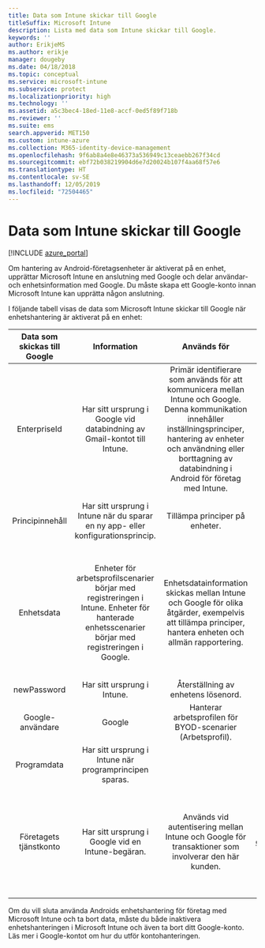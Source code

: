 ```yaml
---
title: Data som Intune skickar till Google
titleSuffix: Microsoft Intune
description: Lista med data som Intune skickar till Google.
keywords: ''
author: ErikjeMS
ms.author: erikje
manager: dougeby
ms.date: 04/18/2018
ms.topic: conceptual
ms.service: microsoft-intune
ms.subservice: protect
ms.localizationpriority: high
ms.technology: ''
ms.assetid: a5c3bec4-18ed-11e8-accf-0ed5f89f718b
ms.reviewer: ''
ms.suite: ems
search.appverid: MET150
ms.custom: intune-azure
ms.collection: M365-identity-device-management
ms.openlocfilehash: 9f6ab8a4e8e46373a536949c13ceaebb267f34cd
ms.sourcegitcommit: ebf72b038219904d6e7d20024b107f4aa68f57e6
ms.translationtype: HT
ms.contentlocale: sv-SE
ms.lasthandoff: 12/05/2019
ms.locfileid: "72504465"
---
```

# <a name="data-intune-sends-to-google"></a>Data som Intune skickar till Google

[!INCLUDE [azure_portal](../includes/azure_portal.md)]

Om hantering av Android-företagsenheter är aktiverat på en enhet, upprättar Microsoft Intune en anslutning med Google och delar användar- och enhetsinformation med Google. Du måste skapa ett Google-konto innan Microsoft Intune kan upprätta någon anslutning.

I följande tabell visas de data som Microsoft Intune skickar till Google när enhetshantering är aktiverat på en enhet:


| Data som skickas till Google | Information | Används för | Exempel |
|:---:|:---:|:---:|:---:|
| EnterpriseId | Har sitt ursprung i Google vid databindning av Gmail-kontot till Intune. | Primär identifierare som används för att kommunicera mellan Intune och Google.  Denna kommunikation innehåller inställningsprinciper, hantering av enheter och användning eller borttagning av databindning i Android för företag med Intune. | Unik identifierare, exempel på format: LC04eik8a6 |
| Principinnehåll | Har sitt ursprung i Intune när du sparar en ny app- eller konfigurationsprincip. | Tillämpa principer på enheter. | Detta är en samling med alla konfigurerade inställningar för en program- eller konfigurationsprincip. Den kan innehålla kundinformation som anges som en del av en princip, till exempel nätverksnamn, programnamn och appspecifika inställningar. |
| Enhetsdata | Enheter för arbetsprofilscenarier börjar med registreringen i Intune. Enheter för hanterade enhetsscenarier börjar med registreringen i Google. | Enhetsdatainformation skickas mellan Intune och Google för olika åtgärder, exempelvis att tillämpa principer, hantera enheten och allmän rapportering. | **Unik identifierare som motsvarar enhetsnamnet.** Exempel: enterprises/LC04ebru7b/devices/3592d971168f9ae4<br>**Unik identifierare som motsvarar användarnamnet.** Exempel: Enterprises/LC04ebru7b/users/116838519924207449711<br>**Enhetstillstånd.** Exempel: Aktiv, Inaktiverad, Etableras.<br>**Kompatibilitetstillstånd.** Exempel: Inställningen stöds inte, obligatoriska appar saknas<br>**Programvaruinformation.** Exempel: programvaruversioner och korrigeringsnivå.<br>**Nätverksinformation.** Exempel: IMEI, MEID, WifiMacAddress<br>**Enhetsinställningar.** Exempel: Information om krypteringsnivåer och om enheten tillåter okända appar.<br> Nedan visas ett exempel på ett JSON-meddelande. |
| newPassword | Har sitt ursprung i Intune. | Återställning av enhetens lösenord. | Sträng som motsvarar nytt lösenord. |
| Google-användare | Google | Hanterar arbetsprofilen för BYOD-scenarier (Arbetsprofil). | Unik identifierare som motsvarar det länkade Gmail-kontot. Exempel: 114223373813435875042 |
| Programdata | Har sitt ursprung i Intune när programprincipen sparas. |  | Programmets namnsträng. Exempel: app:com.microsoft.windowsintune.companyportal |
| Företagets tjänstkonto | Har sitt ursprung i Google vid en Intune-begäran. | Används vid autentisering mellan Intune och Google för transaktioner som involverar den här kunden. | Det finns flera delar:<br> **Företags-ID**: Beskrevs tidigare.<br>**UPN**: Genererad UPN som används vid autentisering för kunds räkning.<br>Exempel: w49d77900526190e26708c31c9e8a0@pfwp-commicrosoftonedfmdm2.google.com.iam.gserviceaccount.com<br>**Nyckel**: Base64-kodad blob som används i autentiseringsbegäranden och lagras krypterad i tjänsten. Blobben ser ut så här:<br> Unik identifierare som motsvarar kundnyckeln<br>Exempel: a70d4d53eefbd781ce7ad6a6495c65eb15e74f1f |


Om du vill sluta använda Androids enhetshantering för företag med Microsoft Intune och ta bort data, måste du både inaktivera enhetshanteringen i Microsoft Intune och även ta bort ditt Google-konto. Läs mer i Google-kontot om hur du utför kontohanteringen.


